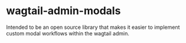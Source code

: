 # wagtail-admin-modals
Intended to be an open source library that makes it easier to implement custom modal workflows within the wagtail admin. 
